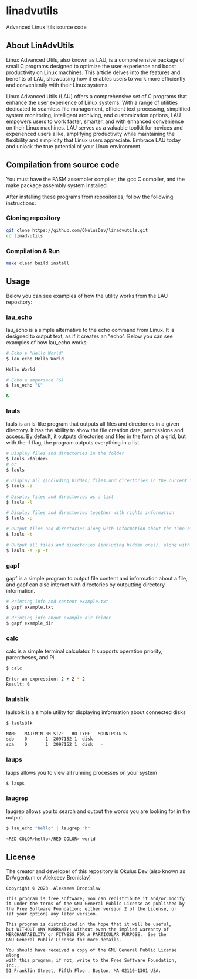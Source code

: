 # linadvutils
Advanced Linux Itils source code

## About LinAdvUtils
Linux Advanced Utils, also known as LAU, is a comprehensive package of small C programs designed to optimize the user experience and boost productivity on Linux machines. This article delves into the features and benefits of LAU, showcasing how it enables users to work more efficiently and conveniently with their Linux systems.

Linux Advanced Utils (LAU) offers a comprehensive set of C programs that enhance the user experience of Linux systems. With a range of utilities dedicated to seamless file management, efficient text processing, simplified system monitoring, intelligent archiving, and customization options, LAU empowers users to work faster, smarter, and with enhanced convenience on their Linux machines. LAU serves as a valuable toolkit for novices and experienced users alike, amplifying productivity while maintaining the flexibility and simplicity that Linux users appreciate. Embrace LAU today and unlock the true potential of your Linux environment.

## Compilation from source code
You must have the FASM assembler compiler, the gcc C compiler, and the make package assembly system installed.

After installing these programs from repositories, follow the following instructions:

### Cloning repository

```bash
git clone https://github.com/OkulusDev/linadvutils.git
cd linadvutils
```

### Compilation & Run

```bash
make clean build install
```

## Usage
Below you can see examples of how the utility works from the LAU repository:

### lau_echo
lau_echo is a simple alternative to the echo command from Linux. It is designed to output text, as if it creates an "echo". Below you can see examples of how lau_echo works:

```bash
# Echo a "Hello World"
$ lau_echo Hello World

Hello World

# Echo a ampersand (&)
$ lau_echo "&"

&
```

### lauls
lauls is an ls-like program that outputs all files and directories in a given directory. It has the ability to show the file creation date, permissions and access. By default, it outputs directories and files in the form of a grid, but with the -l flag, the program outputs everything in a list.

```bash
# Display files and directories in the folder
$ lauls <folder>
# or
$ lauls

# Display all (including hidden) files and directories in the current folder
$ lauls -a

# Display files and directories as a list
$ lauls -l

# Display files and directories together with rights information
$ lauls -p

# Output files and directories along with information about the time of change
$ lauls -t

# Output all files and directories (including hidden ones), along with permissions and modification time information
$ lauls -a -p -t
```

### gapf
gapf is a simple program to output file content and information about a file, and gapf can also interact with directories by outputting directory information.

```bash
# Printing info and content example.txt
$ gapf example.txt

# Printing info about example_dir folder
$ gapf example_dir
```

### calc
calc is a simple terminal calculator. It supports operation priority, parentheses, and Pi.

```bash
$ calc

Enter an expression: 2 + 2 * 2
Result: 6
```

### laulsblk
laulsblk is a simple utility for displaying information about connected disks

```bash
$ laulsblk

NAME   MAJ:MIN RM SIZE   RO TYPE   MOUNTPOINTS
sdb    0       1  2097152 1  disk   -
sda    0       1  2097152 1  disk   -
```

### laups
laups allows you to view all running processes on your system

```bash
$ laups
```

### laugrep
laugrep allows you to search and output the words you are looking for in the output.

```bash
$ lau_echo "hello" | laugrep "h"

<RED COLOR>hello</RED COLOR> world
```

## License

The creator and developer of this repository is Okulus Dev (also known as DrArgentum or Alekseev Bronislav)

	Copyright © 2023  Alekseev Bronislav

    This program is free software; you can redistribute it and/or modify
    it under the terms of the GNU General Public License as published by
    the Free Software Foundation; either version 2 of the License, or
    (at your option) any later version.

    This program is distributed in the hope that it will be useful,
    but WITHOUT ANY WARRANTY; without even the implied warranty of
    MERCHANTABILITY or FITNESS FOR A PARTICULAR PURPOSE.  See the
    GNU General Public License for more details.

    You should have received a copy of the GNU General Public License along
    with this program; if not, write to the Free Software Foundation, Inc.,
    51 Franklin Street, Fifth Floor, Boston, MA 02110-1301 USA.
